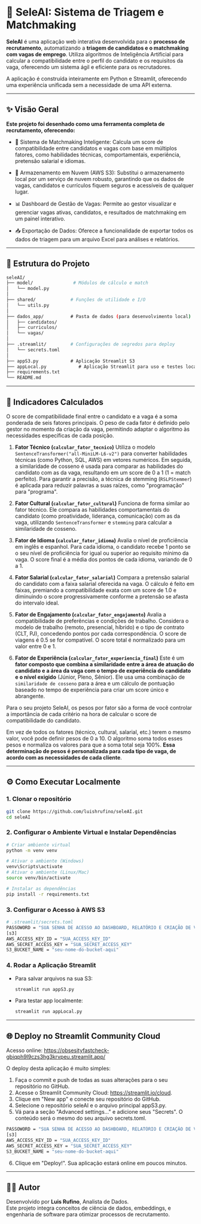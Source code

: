 
# 🧠 SeleAI: Sistema de Triagem e Matchmaking 

**SeleAI** é uma aplicação web interativa desenvolvida para o **processo de recrutamento**, automatizando a **triagem de candidatos e o matchmaking com vagas de emprego**. Utiliza algoritmos de Inteligência Artificial para calcular a compatibilidade entre o perfil do candidato e os requisitos da vaga, oferecendo um sistema ágil e eficiente para os recrutadores.

A aplicação é construída inteiramente em Python e Streamlit, oferecendo uma experiência unificada sem a necessidade de uma API externa.

---

## ✨ Visão Geral

**Este projeto foi desenhado como uma ferramenta completa de recrutamento, oferecendo:**

- 🤖 Sistema de Matchmaking Inteligente: Calcula um score de compatibilidade entre candidatos e vagas com base em múltiplos fatores, como habilidades técnicas, comportamentais, experiência, pretensão salarial e idiomas.

- 📁 Armazenamento em Nuvem (AWS S3): Substitui o armazenamento local por um serviço de nuvem robusto, garantindo que os dados de vagas, candidatos e currículos fiquem seguros e acessíveis de qualquer lugar.

- 📊 Dashboard de Gestão de Vagas: Permite ao gestor visualizar e gerenciar vagas ativas, candidatos, e resultados de matchmaking em um painel interativo.

- 📥 Exportação de Dados: Oferece a funcionalidade de exportar todos os dados de triagem para um arquivo Excel para análises e relatórios.


---

## 🧱 Estrutura do Projeto

```bash
seleAI/
├── model/               # Módulos de cálculo e match
│   └── model.py
│
├── shared/             # Funções de utilidade e I/O
│   └── utils.py
│
├── dados_app/          # Pasta de dados (para desenvolvimento local)
│   ├── candidatos/
│   ├── curriculos/
│   └── vagas/
│
├── .streamlit/         # Configurações de segredos para deploy
│   └── secrets.toml
│
├── appS3.py            # Aplicação Streamlit S3
├── appLocal.py            # Aplicação Streamlit para uso e testes local
├── requirements.txt    
└── README.md
```

---

## 🧠 Indicadores Calculados

O score de compatibilidade final entre o candidato e a vaga é a soma ponderada de seis fatores principais. O peso de cada fator é definido pelo gestor no momento da criação da vaga, permitindo adaptar o algoritmo às necessidades específicas de cada posição.

1. **Fator Técnico (`calcular_fator_tecnico`)**
Utiliza o modelo `SentenceTransformer("all-MiniLM-L6-v2")` para converter habilidades técnicas (como Python, SQL, AWS) em vetores numéricos. Em seguida, a similaridade de cosseno é usada para comparar as habilidades do candidato com as da vaga, resultando em um score de 0 a 1 (1 = match perfeito). Para garantir a precisão, a técnica de stemming (`RSLPStemmer`) é aplicada para reduzir palavras a suas raízes, como "programação" para "programa".

2. **Fator Cultural (`calcular_fator_cultural`)**
Funciona de forma similar ao fator técnico. Ele compara as habilidades comportamentais do candidato (como proatividade, liderança, comunicação) com as da vaga, utilizando `SentenceTransformer` e `stemming` para calcular a similaridade de cosseno.

3. **Fator de Idioma (`calcular_fator_idioma`)**
Avalia o nível de proficiência em inglês e espanhol. Para cada idioma, o candidato recebe 1 ponto se o seu nível de proficiência for igual ou superior ao requisito mínimo da vaga. O score final é a média dos pontos de cada idioma, variando de 0 a 1.

4. **Fator Salarial (`calcular_fator_salarial`)**
Compara a pretensão salarial do candidato com a faixa salarial oferecida na vaga. O cálculo é feito em faixas, premiando a compatibilidade exata com um score de 1.0 e diminuindo o score progressivamente conforme a pretensão se afasta do intervalo ideal.

5. **Fator de Engajamento (`calcular_fator_engajamento`)**
Avalia a compatibilidade de preferências e condições de trabalho. Considera o modelo de trabalho (remoto, presencial, híbrido) e o tipo de contrato (CLT, PJ), concedendo pontos por cada correspondência. O score de viagens é 0.5 se for compatível. O score total é normalizado para um valor entre 0 e 1.

6. **Fator de Experiência (`calcular_fator_experiencia_final`)**
Este é um **fator composto que combina a similaridade entre a área de atuação do candidato e a área da vaga com o tempo de experiência do candidato e o nível exigido** (Júnior, Pleno, Sênior). Ele usa uma combinação de `similaridade de cosseno` para a área e um cálculo de pontuação baseado no tempo de experiência para criar um score único e abrangente.


Para o seu projeto SeleAI, os pesos por fator são a forma de você controlar a importância de cada critério na hora de calcular o score de compatibilidade do candidato.

Em vez de todos os fatores (técnico, cultural, salarial, etc.) terem o mesmo valor, você pode definir pesos de 0 a 10. O algoritmo soma todos esses pesos e normaliza os valores para que a soma total seja 100%. **Essa determinação de pesos é personalizada para cada tipo de vaga, de acordo com as necessidades de cada cliente**.

---

## ⚙️ Como Executar Localmente

### 1. Clonar o repositório

```bash
git clone https://github.com/luishrufino/seleAI.git
cd seleAI
```

### 2. Configurar o Ambiente Virtual e Instalar Dependências

```bash
# Criar ambiente virtual
python -m venv venv

# Ativar o ambiente (Windows)
venv\Scripts\activate
# Ativar o ambiente (Linux/Mac)
source venv/bin/activate

# Instalar as dependências
pip install -r requirements.txt
```

### 3. Configurar o Acesso à AWS S3

```bash
# .streamlit/secrets.toml
PASSOWORD = "SUA SENHA DE ACESSO AO DASHBOARD, RELATÓRIO E CRIAÇÃO DE VAGAS"
[s3]
AWS_ACCESS_KEY_ID = "SUA_ACCESS_KEY_ID"
AWS_SECRET_ACCESS_KEY = "SUA_SECRET_ACCESS_KEY"
S3_BUCKET_NAME = "seu-nome-do-bucket-aqui"
```

### 4. Rodar a Aplicação Streamlit

- Para salvar arquivos na sua S3:
  ```bash
  streamlit run appS3.py
  ```
- Para testar app localmente:
  ```bash
  streamlit run appLocal.py
  ```


---
## 🌐 Deploy no Streamlit Community Cloud

Acesso online: https://obsesityfastcheck-gbiqph9l9czs3hg3krvpeu.streamlit.app/

O deploy desta aplicação é muito simples:

1. Faça o commit e push de todas as suas alterações para o seu repositório no GitHub.
2. Acesse o Streamlit Community Cloud: https://streamlit.io/cloud.
3. Clique em "New app" e conecte seu repositório do GitHub.
4. Selecione o repositório seleAI e o arquivo principal appS3.py.
5. Vá para a seção "Advanced settings..." e adicione seus "Secrets". O conteúdo será o mesmo do seu arquivo secrets.toml.
```bash
PASSOWORD = "SUA SENHA DE ACESSO AO DASHBOARD, RELATÓRIO E CRIAÇÃO DE VAGAS"
[s3]
AWS_ACCESS_KEY_ID = "SUA_ACCESS_KEY_ID"
AWS_SECRET_ACCESS_KEY = "SUA_SECRET_ACCESS_KEY"
S3_BUCKET_NAME = "seu-nome-do-bucket-aqui"
```
6. Clique em "Deploy!". Sua aplicação estará online em poucos minutos.

---

## 👨‍💻 Autor

Desenvolvido por **Luis Rufino**, Analista de Dados.  
Este projeto integra conceitos de ciência de dados, embeddings, e engenharia de software para otimizar processos de recrutamento.

